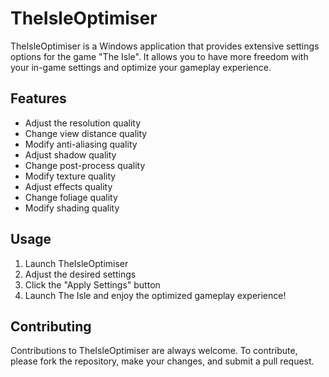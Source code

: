# TheIsleOptimiser

TheIsleOptimiser is a Windows application that provides extensive settings options for the game "The Isle". It allows you to have more freedom with your in-game settings and optimize your gameplay experience.

## Features

- Adjust the resolution quality
- Change view distance quality
- Modify anti-aliasing quality
- Adjust shadow quality
- Change post-process quality
- Modify texture quality
- Adjust effects quality
- Change foliage quality
- Modify shading quality

## Usage

1. Launch TheIsleOptimiser
2. Adjust the desired settings
3. Click the "Apply Settings" button
4. Launch The Isle and enjoy the optimized gameplay experience!

## Contributing

Contributions to TheIsleOptimiser are always welcome. To contribute, please fork the repository, make your changes, and submit a pull request.
